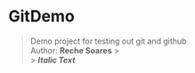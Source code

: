 # GitDemo

> Demo project for testing out git and github
> <br>
> Author: **Reche Soares** > <br> > **_Italic Text_**
